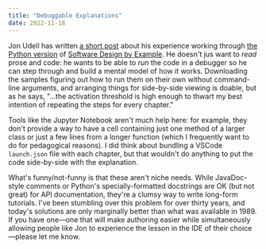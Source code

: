 ```yaml
---
title: "Debuggable Explanations"
date: 2022-11-18
---
```


Jon Udell has written [a short post](https://blog.jonudell.net/2022/11/17/debuggable-explanations/)
about his experience working through [the Python version](@root/sdxpy/)
of [Software Design by Example](@root/sdxjs/).
He doesn't jus want to *read* prose and code:
he wants to be able to *run* the code in a debugger
so he can step through and build a mental model of how it works.
Downloading the samples
figuring out how to run them on their own without command-line arguments,
and arranging things for side-by-side viewing is doable,
but as he says,
"…the activation threshold is high enough
to thwart my best intention of repeating the steps for every chapter."

Tools like the Jupyter Notebook aren't much help here:
for example,
they don't provide a way
to have a cell containing just one method of a larger class
or just a few lines from a longer function
(which I frequently want to do for pedagogical reasons).
I did think about bundling a VSCode `launch.json` file with each chapter,
but that wouldn't do anything to put the code side-by-side with the explanation.

What's funny/not-funny is that these aren't niche needs.
While JavaDoc-style comments or Python's specially-formatted docstrings
are OK (but not great) for API documentation,
they're a clumsy way to write long-form tutorials.
I've been stumbling over this problem for over thirty years,
and today's solutions are only marginally better than what was available in 1989.
If you have one—one that will make authoring easier
while simultaneously allowing people like Jon to experience the lesson
in the IDE of their choice—please let me know.
